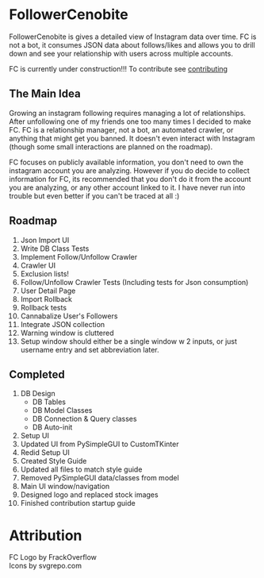 # FollowerCenobite
FollowerCenobite is gives a detailed view of Instagram data over time. FC is not a bot, it consumes JSON data about follows/likes and allows you to drill down and see your relationship with users across multiple accounts.

FC is currently under construction!!! To contribute see [contributing](https://github.com/FrackOverflow/FollowerCenobite/blob/main/Docs/Contributing/Contributing.md)

## The Main Idea
Growing an instagram following requires managing a lot of relationships. After unfollowing one of my friends one too many times I decided to make FC. FC is a relationship manager, not a bot, an automated crawler, or anything that might get you banned. It doesn't even interact with Instagram (though some small interactions are planned on the roadmap).

FC focuses on publicly available information, you don't need to own the instagram account you are analyzing. However if you do decide to collect information for FC, its recommended that you don't do it from the account you are analyzing, or any other account linked to it. I have never run into trouble but even better if you can't be traced at all :)

## Roadmap

1. Json Import UI
2. Write DB Class Tests
3. Implement Follow/Unfollow Crawler
4. Crawler UI
5. Exclusion lists!
6. Follow/Unfollow Crawler Tests (Including tests for Json consumption)
7. User Detail Page
8. Import Rollback
9. Rollback tests
10. Cannabalize User's Followers
11. Integrate JSON collection
12. Warning window is cluttered
13. Setup window should either be a single window w 2 inputs, or just username entry and set abbreviation later.

## Completed
1. DB Design
    - DB Tables
    - DB Model Classes
    - DB Connection & Query classes
    - DB Auto-init
2. Setup UI
3. Updated UI from PySimpleGUI to CustomTKinter
4. Redid Setup UI
5. Created Style Guide
6. Updated all files to match style guide
7. Removed PySimpleGUI data/classes from model
8. Main UI window/navigation
9. Designed logo and replaced stock images
10. Finished contribution startup guide

# Attribution
FC Logo by FrackOverflow  
Icons by svgrepo.com  